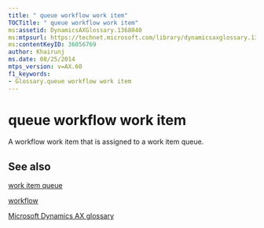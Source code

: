 ```yaml
---
title: " queue workflow work item"
TOCTitle: " queue workflow work item"
ms:assetid: DynamicsAXGlossary.1368040
ms:mtpsurl: https://technet.microsoft.com/library/dynamicsaxglossary.1368040(v=AX.60)
ms:contentKeyID: 36056769
author: Khairunj
ms.date: 08/25/2014
mtps_version: v=AX.60
f1_keywords:
- Glossary.queue workflow work item
---
```


# queue workflow work item

A workflow work item that is assigned to a work item queue.

## See also

[work item queue](work-item-queue.md)

[workflow](workflow.md)

[Microsoft Dynamics AX glossary](glossary/microsoft-dynamics-ax-glossary.md)

  


